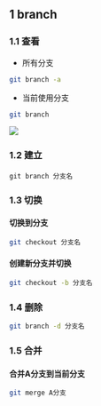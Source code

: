 <!--
 * @Description: 
 * @Version: 1.0
 * @Author: DaLao
 * @Email: dalao_li@163.com
 * @Date: 2021-03-17 18:20:22
 * @LastEditors: DaLao
 * @LastEditTime: 2022-07-03 12:27:59
-->

## 1 branch


### 1.1 查看


- 所有分支

```sh
git branch -a
```

- 当前使用分支

```sh
git branch
```

![](https://cdn.hurra.ltd/img/20220112081438.png)



### 1.2 建立


```
git branch 分支名
```



### 1.3 切换


#### 切换到分支

```sh
git checkout 分支名
```

#### 创建新分支并切换

```sh
git checkout -b 分支名
```



### 1.4 删除


```sh
git branch -d 分支名
```



### 1.5 合并


#### 合并A分支到当前分支

```sh
git merge A分支
```